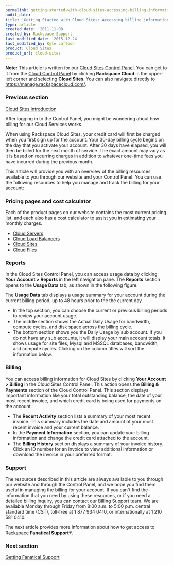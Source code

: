 ```yaml
---
permalink: getting-started-with-cloud-sites-accessing-billing-information/
audit_date:
title: 'Getting Started with Cloud Sites: Accessing billing information'
type: article
created_date: '2011-11-08'
created_by: Rackspace Support
last_modified_date: '2015-12-24'
last_modified_by: Kyle Laffoon
product: Cloud Sites
product_url: cloud-sites
---
```


**Note:** This article is written for our [Cloud Sites Control Panel](https://manage.rackspacecloud.com/). You can get to it from the [Cloud Control Panel](https://mycloud.rackspace.com) by clicking **Rackspace Cloud** in the upper-left corner and selecting **Cloud Sites**. You can also navigate directly to <https://manage.rackspacecloud.com/>.

### Previous section

[Cloud Sites introduction](/how-to/cloud-sites)

After logging in to the Control Panel, you might be wondering about how
billing for our Cloud Services works.

When using Rackspace Cloud Sites, your credit card will first be charged
when you first sign up for the account. Your 30-day billing cycle
begins on the day that you activate your account. After 30 days have
elapsed, you will then be billed for the next month of service. The
exact amount may vary as it is based on recurring charges in addition to
whatever one-time fees you have incurred during the previous month.

This article will provide you with an overview of the billing resources
available to you through our website and your Control Panel.  You can
use the following resources to help you manage and track the billing for
your account:

### Pricing pages and cost calculator

Each of the product pages on our website contains the most current
pricing list, and each also has a cost calculator to assist you in
estimating your monthly charges.

-   [Cloud Servers](http://www.rackspace.com/cloud/servers/)
-   [Cloud Load Balancers](http://www.rackspace.com/cloud/load-balancing)
-   [Cloud Sites](http://www.rackspace.com/cloud/sites)
-   [Cloud Files](http://www.rackspace.com/cloud/files)

### Reports

In the Cloud Sites Control Panel, you can access usage data by clicking
**Your Account > Reports** in the left navigation pane.
The **Reports** section opens to the **Usage Data** tab, as shown in the
following figure.

The **Usage Data** tab displays a usage summary for your account during
the current billing period, up to 48 hours prior to the the current day.

-   In the top section, you can choose the current or previous billing
    periods to review your account usage.
-   The middle section shows the Actual Daily Usage for bandwidth,
    compute cycles, and disk space across the billing cycle.
-   The bottom section shows you the Daily Usage by sub account. If you
    do not have any sub accounts, it will display your main account
    totals.  It shows usage for site files, Mysql and MSSQL databases,
    bandwidth, and compute cycles. Clicking on the column titles will
    sort the information below.

### Billing

You can access billing information for Cloud Sites by clicking **Your
Account > Billing** in the Cloud Sites Control Panel. This action
opens the **Billing & Payments** section of the Cloud Control Panel.
This section displays important information like your total outstanding
balance, the date of your most recent invoice, and which credit card is
being used for payments on the account.

-   The **Recent Activity** section lists a summary of your most
    recent invoice. This summary includes the date and amount of your
    most recent invoice and your current balance.
-   In the **Payment Information** section, you can update your billing
    information and change the credit card attached to the account.
-   The **Billing History** section displays a summary of your
    invoice history. Click an ID number for an invoice to view
    additional information or download the invoice in your
    preferred format.

### Support

The resources described in this article are always available to you
through our website and through the Control Panel, and we hope you find
them useful in managing the billing for your account. If you can't find
the information that you need by using these resources, or if you need a
detailed billing inquiry, you can contact our Billing Support team. We
are available Monday through Friday from 8:00 a.m. to 5:00 p.m. central
standard time (CST), toll-free at 1 877 934 0410, or internationally at
1 210 581 0410.

The next article provides more information about how to get access to
Rackspace **Fanatical Support**&reg;.

### Next section

[Getting Fanatical Support](/how-to/getting-started-with-cloud-sites-getting-fanatical-support)
